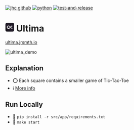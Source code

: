 [![jhc github](https://img.shields.io/badge/GitHub-jrsmth-181717.svg?style=flat&logo=github)](https://github.com/jrsmth)
[![python](https://img.shields.io/badge/Python-3.9-3776AB.svg?style=flat&logo=python&logoColor=white)](https://www.python.org)
[![test-and-release](https://github.com/jrsmth/ultima/actions/workflows/main.yaml/badge.svg)](https://github.com/jrsmth/ultima/actions/workflows/main.yaml)

# <img src="./src/resources/static/img/badge.png" width="28" alt="Logo"> Ultima
[ultima.jrsmth.io](https://www.ultima.jrsmth.io)

![ultima_demo](https://github.com/jrsmth/ultima/assets/34093915/701a547e-66ab-4178-9da1-cb5ae9654166)

## Explanation
- ⭕ Each square contains a smaller game of Tic-Tac-Toe
- ℹ️ [More info](https://www.thegamegal.com/2018/09/01/ultimate-tic-tac-toe/)

## Run Locally
- 🔧 `pip install -r src/app/requirements.txt`
- 🚀 `make start`